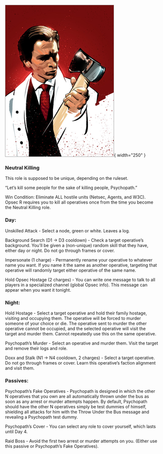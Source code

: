 ![psychopath.png](Images/psychopath.png){ width="250" }

### **Neutral Killing**

This role is supposed to be unique, depending on the ruleset.

“Let’s kill some people for the sake of killing people, Psychopath.”

Win Condition: Eliminate ALL hostile units (Netsec, Agents, and W3C). Opsec R requires you to kill all operatives once from the time you become the Neutral Killing role.

### **Day:**

Unskilled Attack - Select a node, green or white. Leaves a log.

Background Search (D1 -> D3 cooldown) - Check a target operative’s background. You’ll be given a (non-unique) random skill that they have, either day or night. Do not go through frames or cover.

Impersonate (1 charge) - Permanently rename your operative to whatever name you want. If you name it the same as another operative, targeting that operative will randomly target either operative of the same name.

Hold Opsec Hostage (2 charges) - You can write one message to talk to all players in a specialized channel (global Opsec info). This message can appear when you want it tonight.

### **Night:**

Hold Hostage - Select a target operative and hold their family hostage, visiting and occupying them. The operative will be forced to murder someone of your choice or die. The operative sent to murder the other operative cannot be occupied, and the selected operative will visit the target and murder them. Cannot repeatedly use this on the same operative.

Psychopath’s Murder - Select an operative and murder them. Visit the target and remove their logs and role.

Doxx and Stalk (N1 -> N4 cooldown, 2 charges) - Select a target operative. Do not go through frames or cover. Learn this operative’s faction alignment and visit them.

### **Passives:**

Psychopath’s Fake Operatives - Psychopath is designed in which the other N operatives that you own are all automatically thrown under the bus as soon as any arrest or murder attempts happen. By default, Psychopath should have the other N operatives simply be test dummies of himself, shielding all attacks for him with the Throw Under the Bus message and revealing a Psychopath test dummy.

Psychopath’s Cover - You can select any role to cover yourself, which lasts until Day 4.

Raid Boss - Avoid the first two arrest or murder attempts on you. (Either use this passive or Psychopath’s Fake Operatives).